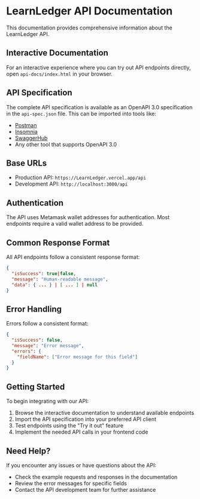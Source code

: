 # LearnLedger API Documentation

This documentation provides comprehensive information about the LearnLedger API.

## Interactive Documentation

For an interactive experience where you can try out API endpoints directly, open `api-docs/index.html` in your browser.

## API Specification

The complete API specification is available as an OpenAPI 3.0 specification in the `api-spec.json` file. This can be imported into tools like:

- [Postman](https://www.postman.com/)
- [Insomnia](https://insomnia.rest/)
- [SwaggerHub](https://swagger.io/tools/swaggerhub/)
- Any other tool that supports OpenAPI 3.0

## Base URLs

- Production API: `https://LearnLedger.vercel.app/api`
- Development API: `http://localhost:3000/api`

## Authentication

The API uses Metamask wallet addresses for authentication. Most endpoints require a valid wallet address to be provided.

## Common Response Format

All API endpoints follow a consistent response format:

```json
{
  "isSuccess": true|false,
  "message": "Human-readable message",
  "data": { ... } | [ ... ] | null
}
```

## Error Handling

Errors follow a consistent format:

```json
{
  "isSuccess": false,
  "message": "Error message",
  "errors": {
    "fieldName": ["Error message for this field"]
  }
}
```

## Getting Started

To begin integrating with our API:

1. Browse the interactive documentation to understand available endpoints
2. Import the API specification into your preferred API client
3. Test endpoints using the "Try it out" feature
4. Implement the needed API calls in your frontend code

## Need Help?

If you encounter any issues or have questions about the API:

- Check the example requests and responses in the documentation
- Review the error messages for specific fields
- Contact the API development team for further assistance 